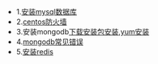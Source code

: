 - 1.[安装mysql数据库](https://www.cnblogs.com/silentdoer/articles/7258232.html)
- 2.[centos防火墙](https://blog.csdn.net/c233728461/article/details/52679558)
- 3.安装mongodb[下载安装包安装](https://blog.csdn.net/wangzuokun/article/details/70799976),[yum安装](https://www.cnblogs.com/acewhl/p/6638486.html)
- 4.[mongodb常见错误](https://www.jb51.net/article/109091.htm)
- 5.[安装redis](https://www.cnblogs.com/wiseroll/p/7061673.html)
